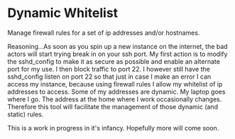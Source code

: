 # Dynamic Whitelist

Manage firewall rules for a set of ip addresses and/or hostnames.

Reasoning...As soon as you spin up a new instance on the internet, the bad actors will
start trying break in on your ssh port. My first action is to modify the sshd_config to
make it as secure as possible and enable an alternate port for my use. I then block traffic
to port 22. I however still have the sshd_config listen on port 22 so that just in case
I make an error I can access my instance, because using firewall rules I allow my
whitelist of ip addresses to access. Some of my addresses are dynamic. My laptop goes
where I go. The address at the home where I work occasionally changes. Therefore this
tool will facilitate the management of those dynamic (and static) rules.

This is a work in progress in it's infancy. Hopefully more will come soon.

<!-- # Installation

If you don't use `pipsi`, you're missing out.
Here are [installation instructions](https://github.com/mitsuhiko/pipsi#readme).

Simply run:

    $ pipsi install .


# Usage

To use it:

    $ dynwhitelist --help -->
